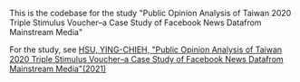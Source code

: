 This is the codebase for the study "Public Opinion Analysis of Taiwan 2020 Triple Stimulus Voucher–a Case Study of Facebook News Datafrom Mainstream Media"

For the study, see [HSU, YING-CHIEH, "Public Opinion Analysis of Taiwan 2020 Triple Stimulus Voucher–a Case Study of Facebook News Datafrom Mainstream Media"(2021)](https://hdl.handle.net/11296/ea768j)


